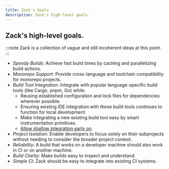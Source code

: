 ```yaml
---
title: Zack's Goals
description: Zack's high-level goals.
---
```


## Zack's high-level goals.

:::note 
Zack is a collection of vague and still incoherent ideas at this point.
:::

- *Speedy Builds*: Achieve fast build times by caching and parallelizing build actions.
- *Monorepo Support*: Provide cross-language and toolchain compatibility for monorepo projects.
- *Build Tool Integration*: Integrate with popular language-specific build tools (like Cargo, pnpm, Go) while:
   - Reusing established configuration and lock files for dependencies wherever possible.
   - Ensuring existing IDE integration with these build tools continues to function for local development.
   - Make integrating a new existing build tool easy by smart instrumentation primitives.
   - [Allow shallow integration early on](/zack/00_zack/progressive_integration/).
- *Project Isolation*: Enable developers to focus solely on their subprojects without needing to consider the broader
  project context.
- *Reliability*: A build that works on a developer machine should also work in CI or on another machine.
- *Build Clarity*: Make builds easy to inspect and understand.
- *Simple CI*: Zack should be easy to integrate into existing CI systems.
